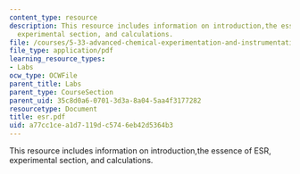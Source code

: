 ```yaml
---
content_type: resource
description: This resource includes information on introduction,the essence of ESR,
  experimental section, and calculations.
file: /courses/5-33-advanced-chemical-experimentation-and-instrumentation-fall-2007/a77cc1cea1d7119dc5746eb42d5364b3_esr.pdf
file_type: application/pdf
learning_resource_types:
- Labs
ocw_type: OCWFile
parent_title: Labs
parent_type: CourseSection
parent_uid: 35c8d0a6-0701-3d3a-8a04-5aa4f3177282
resourcetype: Document
title: esr.pdf
uid: a77cc1ce-a1d7-119d-c574-6eb42d5364b3
---
```

This resource includes information on introduction,the essence of ESR, experimental section, and calculations.

